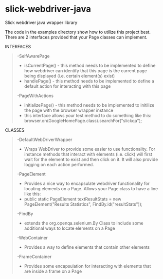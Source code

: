 # slick-webdriver-java
Slick webdriver java wrapper library

The code in the examples directory show how to utilize this project best.  There are 2 interfaces provided that your Page classes can implement.

INTERFACES
> -SelfAwarePage
> - isCurrentPage() - this method needs to be implemented to define how webdriver can identify that this page is the current page being displayed (i.e. certain element(s) exist)
> - handlePage() - this method needs to be implemented to define a default action for interacting with this page
>
> -PageWithActions
> - initializePage() - this method needs to be implemented to initilize the page with the browser wrapper instance
> - this interface allows your test method to do something like this: browser.on(GoogleHomePage.class).searchFor("slickqa");
>
>
CLASSES
> -DefaultWebDriverWrapper
> - Wraps WebDriver to provide some easier to use functionality.  For instance methods that interact with elements (i.e. click) will first wait for the element to exist and then click on it.  It will also provide logging on each action performed.
>
> -PageElement
> - Provides a nice way to encapsulate webdriver functionality for locating elements on a Page.  Allows your Page class to have a line like this:
> - public static PageElement textResultStats = new PageElement("Results Statistics", FindBy.id("resultStats"));
>
> -FindBy
> - extends the org.openqa.selenium.By Class to include some additional ways to locate elements on a Page
>
> -WebContainer
> - Provides a way to define elements that contain other elements
>
> -FrameContainer
> - Provides some encapsulation for interacting with elements that are inside a frame on a Page

